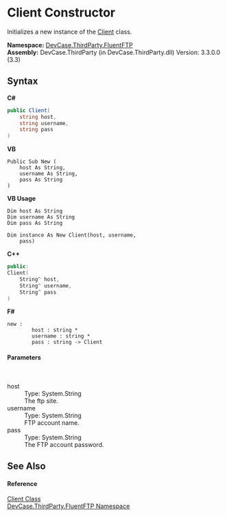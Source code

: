 # Client Constructor 
 

Initializes a new instance of the <a href="T_DevCase_ThirdParty_FluentFTP_Client">Client</a> class.

**Namespace:**&nbsp;<a href="N_DevCase_ThirdParty_FluentFTP">DevCase.ThirdParty.FluentFTP</a><br />**Assembly:**&nbsp;DevCase.ThirdParty (in DevCase.ThirdParty.dll) Version: 3.3.0.0 (3.3)

## Syntax

**C#**<br />
``` C#
public Client(
	string host,
	string username,
	string pass
)
```

**VB**<br />
``` VB
Public Sub New ( 
	host As String,
	username As String,
	pass As String
)
```

**VB Usage**<br />
``` VB Usage
Dim host As String
Dim username As String
Dim pass As String

Dim instance As New Client(host, username, 
	pass)
```

**C++**<br />
``` C++
public:
Client(
	String^ host, 
	String^ username, 
	String^ pass
)
```

**F#**<br />
``` F#
new : 
        host : string * 
        username : string * 
        pass : string -> Client
```


#### Parameters
&nbsp;<dl><dt>host</dt><dd>Type: System.String<br />The ftp site.</dd><dt>username</dt><dd>Type: System.String<br />FTP account name.</dd><dt>pass</dt><dd>Type: System.String<br />The FTP account password.</dd></dl>

## See Also


#### Reference
<a href="T_DevCase_ThirdParty_FluentFTP_Client">Client Class</a><br /><a href="N_DevCase_ThirdParty_FluentFTP">DevCase.ThirdParty.FluentFTP Namespace</a><br />
